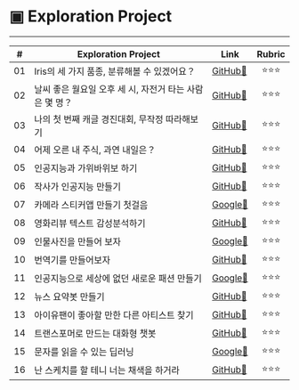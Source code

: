 
# ▣ Exploration Project

<hr>

|#|Exploration Project|Link|Rubric|
|---|-------|----|:---:|
|01|Iris의 세 가지 품종, 분류해볼 수 있겠어요？|[GitHub🔗](https://github.com/gem-ruby/ExplorationProject/blob/main/%5BEXP_01%5D_Classification%20of%203%20datasets%20using%20scikit-learn%20library.ipynb)|⭐⭐⭐|
|02|날씨 좋은 월요일 오후 세 시, 자전거 타는 사람은 몇 명？|[GitHub🔗](https://github.com/gem-ruby/ExplorationProject/blob/main/%5BEXP_02%5D_On_a_fine_Monday_at_3pm%2C_how_many_bikers_are_there.ipynb)|⭐⭐⭐|
|03|나의 첫 번째 캐글 경진대회, 무작정 따라해보기|[GitHub🔗](https://github.com/gem-ruby/ExplorationProject/blob/main/%5BEXP_03%5D_My_first_Kaggle_competition_just_follow_along.ipynb)|⭐⭐⭐|
|04|어제 오른 내 주식, 과연 내일은？|[GitHub🔗](https://github.com/gem-ruby/ExplorationProject/blob/main/%5BEXP_04%5D_My_stock_went_up_yesterday%2C_what_about_tomorrow.ipynb)|⭐⭐⭐|
|05|인공지능과 가위바위보 하기|[GitHub🔗](https://github.com/gem-ruby/ExplorationProject/blob/main/%5BEXP_05%5D_rock_paper_scissors.ipynb)|⭐⭐⭐|
|06|작사가 인공지능 만들기|[GitHub🔗](https://github.com/gem-ruby/ExplorationProject/blob/main/%5BEXP_06%5D_lyricist_is_an_AI.ipynb)|⭐⭐⭐|
|07|카메라 스티커앱 만들기 첫걸음|[Google🔗](https://colab.research.google.com/drive/1PY8wXnKpLzCgN22-6RvStf40GEON7eGf)|⭐⭐⭐|
|08|영화리뷰 텍스트 감성분석하기|[GitHub🔗](https://github.com/gem-ruby/ExplorationProject/blob/main/%5BEXP_08%5D_Analyzing_movie_review_text_sentiment.ipynb)|⭐⭐⭐|
|09|인물사진을 만들어 보자|[Google🔗](https://colab.research.google.com/drive/1KNRwltUO0_dDz3880G0Ml07LGTE13exg)|⭐⭐⭐|
|10|번역기를 만들어보자|[GitHub🔗](https://github.com/gem-ruby/ExplorationProject/blob/main/%5BEXP_10%5D_Lets_make_a_translator.ipynb)|⭐⭐⭐|
|11|인공지능으로 세상에 없던 새로운 패션 만들기|[Google🔗](https://colab.research.google.com/drive/1xlwyFdyElxvWmj5nu2LkQqJCEV1tVYZX)|⭐⭐⭐|
|12|뉴스 요약봇 만들기|[GitHub🔗](https://github.com/gem-ruby/ExplorationProject/blob/main/%5BEXP_12%5D_Create_news_summary_bot.ipynb)|⭐⭐⭐|
|13|아이유팬이 좋아할 만한 다른 아티스트 찾기|[GitHub🔗](https://github.com/gem-ruby/ExplorationProject/blob/main/%5BEXP_13%5D_Recommendata_iu.ipynb)|⭐⭐⭐|
|14|트랜스포머로 만드는 대화형 챗봇|[GitHub🔗](https://github.com/gem-ruby/ExplorationProject/blob/main/%5BEXP_14%5D_Interactive_chatbot.ipynb)|⭐⭐⭐|
|15|문자를 읽을 수 있는 딥러닝|[Google🔗](https://nbviewer.org/urls/drive.google.com/uc/%3Fexport%3Ddownload%26id%3D1KgFEmKa395W-GyDx1TNWDx8C-Mqb0z5Z)|⭐⭐⭐|
|16|난 스케치를 할 테니 너는 채색을 하거라|[GitHub🔗](https://github.com/gem-ruby/ExplorationProject/blob/main/%5BEXP_16%5D_pix2pix_coloring.ipynb)|⭐⭐⭐|



